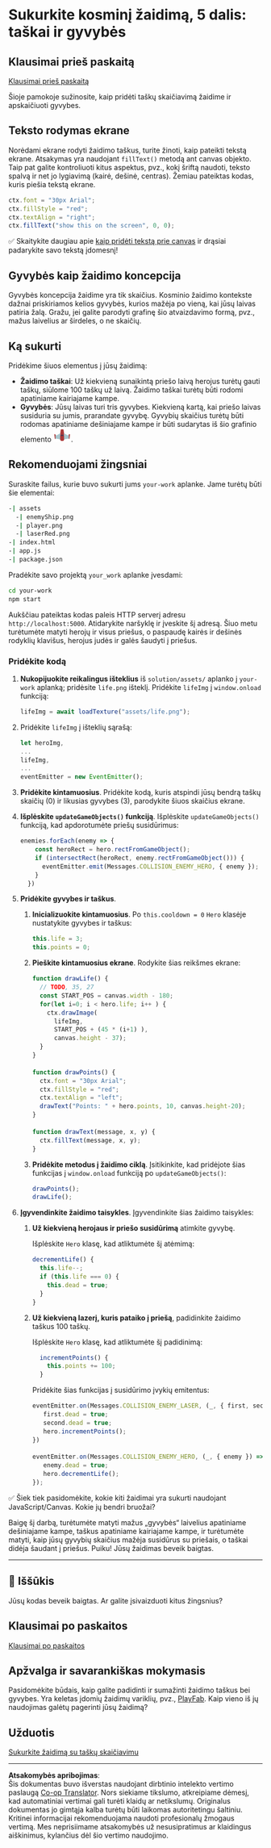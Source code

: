 <!--
CO_OP_TRANSLATOR_METADATA:
{
  "original_hash": "4e8250db84b027c9ff816b4e4c093457",
  "translation_date": "2025-08-28T11:33:44+00:00",
  "source_file": "6-space-game/5-keeping-score/README.md",
  "language_code": "lt"
}
-->
# Sukurkite kosminį žaidimą, 5 dalis: taškai ir gyvybės

## Klausimai prieš paskaitą

[Klausimai prieš paskaitą](https://ff-quizzes.netlify.app/web/quiz/37)

Šioje pamokoje sužinosite, kaip pridėti taškų skaičiavimą žaidime ir apskaičiuoti gyvybes.

## Teksto rodymas ekrane

Norėdami ekrane rodyti žaidimo taškus, turite žinoti, kaip pateikti tekstą ekrane. Atsakymas yra naudojant `fillText()` metodą ant canvas objekto. Taip pat galite kontroliuoti kitus aspektus, pvz., kokį šriftą naudoti, teksto spalvą ir net jo lygiavimą (kairė, dešinė, centras). Žemiau pateiktas kodas, kuris piešia tekstą ekrane.

```javascript
ctx.font = "30px Arial";
ctx.fillStyle = "red";
ctx.textAlign = "right";
ctx.fillText("show this on the screen", 0, 0);
```

✅ Skaitykite daugiau apie [kaip pridėti tekstą prie canvas](https://developer.mozilla.org/docs/Web/API/Canvas_API/Tutorial/Drawing_text) ir drąsiai padarykite savo tekstą įdomesnį!

## Gyvybės kaip žaidimo koncepcija

Gyvybės koncepcija žaidime yra tik skaičius. Kosminio žaidimo kontekste dažnai priskiriamos kelios gyvybės, kurios mažėja po vieną, kai jūsų laivas patiria žalą. Gražu, jei galite parodyti grafinę šio atvaizdavimo formą, pvz., mažus laivelius ar širdeles, o ne skaičių.

## Ką sukurti

Pridėkime šiuos elementus į jūsų žaidimą:

- **Žaidimo taškai**: Už kiekvieną sunaikintą priešo laivą herojus turėtų gauti taškų, siūlome 100 taškų už laivą. Žaidimo taškai turėtų būti rodomi apatiniame kairiajame kampe.
- **Gyvybės**: Jūsų laivas turi tris gyvybes. Kiekvieną kartą, kai priešo laivas susiduria su jumis, prarandate gyvybę. Gyvybių skaičius turėtų būti rodomas apatiniame dešiniajame kampe ir būti sudarytas iš šio grafinio elemento ![gyvybės paveikslėlis](../../../../translated_images/life.6fb9f50d53ee0413cd91aa411f7c296e10a1a6de5c4a4197c718b49bf7d63ebf.lt.png).

## Rekomenduojami žingsniai

Suraskite failus, kurie buvo sukurti jums `your-work` aplanke. Jame turėtų būti šie elementai:

```bash
-| assets
  -| enemyShip.png
  -| player.png
  -| laserRed.png
-| index.html
-| app.js
-| package.json
```

Pradėkite savo projektą `your_work` aplanke įvesdami:

```bash
cd your-work
npm start
```

Aukščiau pateiktas kodas paleis HTTP serverį adresu `http://localhost:5000`. Atidarykite naršyklę ir įveskite šį adresą. Šiuo metu turėtumėte matyti herojų ir visus priešus, o paspaudę kairės ir dešinės rodyklių klavišus, herojus judės ir galės šaudyti į priešus.

### Pridėkite kodą

1. **Nukopijuokite reikalingus išteklius** iš `solution/assets/` aplanko į `your-work` aplanką; pridėsite `life.png` išteklį. Pridėkite `lifeImg` į `window.onload` funkciją:

    ```javascript
    lifeImg = await loadTexture("assets/life.png");
    ```

1. Pridėkite `lifeImg` į išteklių sąrašą:

    ```javascript
    let heroImg,
    ...
    lifeImg,
    ...
    eventEmitter = new EventEmitter();
    ```
  
2. **Pridėkite kintamuosius**. Pridėkite kodą, kuris atspindi jūsų bendrą taškų skaičių (0) ir likusias gyvybes (3), parodykite šiuos skaičius ekrane.

3. **Išplėskite `updateGameObjects()` funkciją**. Išplėskite `updateGameObjects()` funkciją, kad apdorotumėte priešų susidūrimus:

    ```javascript
    enemies.forEach(enemy => {
        const heroRect = hero.rectFromGameObject();
        if (intersectRect(heroRect, enemy.rectFromGameObject())) {
          eventEmitter.emit(Messages.COLLISION_ENEMY_HERO, { enemy });
        }
      })
    ```

4. **Pridėkite gyvybes ir taškus**. 
   1. **Inicializuokite kintamuosius**. Po `this.cooldown = 0` `Hero` klasėje nustatykite gyvybes ir taškus:

        ```javascript
        this.life = 3;
        this.points = 0;
        ```

   1. **Pieškite kintamuosius ekrane**. Rodykite šias reikšmes ekrane:

        ```javascript
        function drawLife() {
          // TODO, 35, 27
          const START_POS = canvas.width - 180;
          for(let i=0; i < hero.life; i++ ) {
            ctx.drawImage(
              lifeImg, 
              START_POS + (45 * (i+1) ), 
              canvas.height - 37);
          }
        }
        
        function drawPoints() {
          ctx.font = "30px Arial";
          ctx.fillStyle = "red";
          ctx.textAlign = "left";
          drawText("Points: " + hero.points, 10, canvas.height-20);
        }
        
        function drawText(message, x, y) {
          ctx.fillText(message, x, y);
        }

        ```

   1. **Pridėkite metodus į žaidimo ciklą**. Įsitikinkite, kad pridėjote šias funkcijas į `window.onload` funkciją po `updateGameObjects()`:

        ```javascript
        drawPoints();
        drawLife();
        ```

1. **Įgyvendinkite žaidimo taisykles**. Įgyvendinkite šias žaidimo taisykles:

   1. **Už kiekvieną herojaus ir priešo susidūrimą** atimkite gyvybę.
   
      Išplėskite `Hero` klasę, kad atliktumėte šį atėmimą:

        ```javascript
        decrementLife() {
          this.life--;
          if (this.life === 0) {
            this.dead = true;
          }
        }
        ```

   2. **Už kiekvieną lazerį, kuris pataiko į priešą**, padidinkite žaidimo taškus 100 taškų.

      Išplėskite `Hero` klasę, kad atliktumėte šį padidinimą:
    
        ```javascript
          incrementPoints() {
            this.points += 100;
          }
        ```

        Pridėkite šias funkcijas į susidūrimo įvykių emitentus:

        ```javascript
        eventEmitter.on(Messages.COLLISION_ENEMY_LASER, (_, { first, second }) => {
           first.dead = true;
           second.dead = true;
           hero.incrementPoints();
        })

        eventEmitter.on(Messages.COLLISION_ENEMY_HERO, (_, { enemy }) => {
           enemy.dead = true;
           hero.decrementLife();
        });
        ```

✅ Šiek tiek pasidomėkite, kokie kiti žaidimai yra sukurti naudojant JavaScript/Canvas. Kokie jų bendri bruožai?

Baigę šį darbą, turėtumėte matyti mažus „gyvybės“ laivelius apatiniame dešiniajame kampe, taškus apatiniame kairiajame kampe, ir turėtumėte matyti, kaip jūsų gyvybių skaičius mažėja susidūrus su priešais, o taškai didėja šaudant į priešus. Puiku! Jūsų žaidimas beveik baigtas.

---

## 🚀 Iššūkis

Jūsų kodas beveik baigtas. Ar galite įsivaizduoti kitus žingsnius?

## Klausimai po paskaitos

[Klausimai po paskaitos](https://ff-quizzes.netlify.app/web/quiz/38)

## Apžvalga ir savarankiškas mokymasis

Pasidomėkite būdais, kaip galite padidinti ir sumažinti žaidimo taškus bei gyvybes. Yra keletas įdomių žaidimų variklių, pvz., [PlayFab](https://playfab.com). Kaip vieno iš jų naudojimas galėtų pagerinti jūsų žaidimą?

## Užduotis

[Sukurkite žaidimą su taškų skaičiavimu](assignment.md)

---

**Atsakomybės apribojimas**:  
Šis dokumentas buvo išverstas naudojant dirbtinio intelekto vertimo paslaugą [Co-op Translator](https://github.com/Azure/co-op-translator). Nors siekiame tikslumo, atkreipiame dėmesį, kad automatiniai vertimai gali turėti klaidų ar netikslumų. Originalus dokumentas jo gimtąja kalba turėtų būti laikomas autoritetingu šaltiniu. Kritinei informacijai rekomenduojama naudoti profesionalų žmogaus vertimą. Mes neprisiimame atsakomybės už nesusipratimus ar klaidingus aiškinimus, kylančius dėl šio vertimo naudojimo.